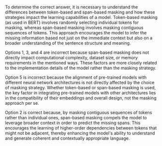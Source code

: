 To determine the correct answer, it is necessary to understand the differences between token-based and span-based masking and how these strategies impact the learning capabilities of a model. Token-based masking (as used in BERT) involves randomly selecting individual tokens for masking, whereas span-based masking involves masking contiguous sequences of tokens. This approach encourages the model to infer the missing information based not just on the immediate context but also on a broader understanding of the sentence structure and meaning.

Options 1, 3, and 4 are incorrect because span-based masking does not directly impact computational complexity, dataset size, or memory requirements in the mentioned ways. These factors are more closely related to the implementation details of the model rather than the masking strategy.

Option 5 is incorrect because the alignment of pre-trained models with different neural network architectures is not directly affected by the choice of masking strategy. Whether token-based or span-based masking is used, the key factor in integrating pre-trained models with other architectures lies in the compatibility of their embeddings and overall design, not the masking approach per se.

Option 2 is correct because, by masking contiguous sequences of tokens rather than individual ones, span-based masking compels the model to leverage broader context in order to predict the missing spans. This encourages the learning of higher-order dependencies between tokens that might not be adjacent, thereby enhancing the model's ability to understand and generate coherent and contextually appropriate language.